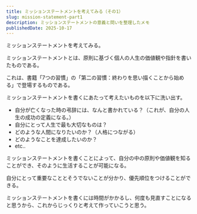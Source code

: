 ```yaml
---
title: ミッションステートメントを考えてみる（その1）
slug: mission-statement-part1
description: ミッションステートメントの意義と問いを整理したメモ
publishedDate: 2025-10-17
---
```


ミッションステートメントを考えてみる。

ミッションステートメントとは、原則に基づく個人の人生の価値観や指針を書いたものである。

これは、書籍「7つの習慣」の「第二の習慣：終わりを思い描くことから始める」で登場するものである。

ミッションステートメントを書くにあたって考えたいものを以下に洗い出す。
- 自分が亡くなった時の弔辞には、なんと書かれている？（これが、自分の人生の成功の定義になる。）
- 自分にとって人生で最も大切なものは？
- どのような人間になりたいのか？（人格につながる）
- どのようなことを達成したいのか？
- etc..

ミッションステートメントを書くことによって、自分の中の原則や価値観を知ることができ、そのように生活することが可能になる。

自分にとって重要なこととそうでないことが分かり、優先順位をつけることができる。

ミッションステートメントを書くには時間がかかるし、何度も見直すことになると思うから、これからじっくりと考えて作っていこうと思う。
